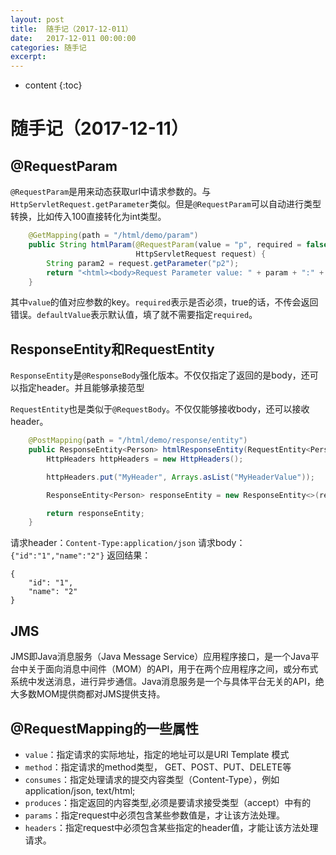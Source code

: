 ```yaml
---
layout: post
title:  随手记（2017-12-011）
date:   2017-12-011 00:00:00
categories: 随手记
excerpt: 
---
```


* content
{:toc}

# 随手记（2017-12-11）

## @RequestParam
`@RequestParam`是用来动态获取url中请求参数的。与`HttpServletRequest.getParameter`类似。但是`@RequestParam`可以自动进行类型转换，比如传入100直接转化为int类型。

```java
    @GetMapping(path = "/html/demo/param")
    public String htmlParam(@RequestParam(value = "p", required = false, defaultValue = "Empty") String param, 
                            HttpServletRequest request) {
        String param2 = request.getParameter("p2");
        return "<html><body>Request Parameter value: " + param + ":" + param2 + "</body></html>";
    }
```
其中`value`的值对应参数的key。`required`表示是否必须，true的话，不传会返回错误。`defaultValue`表示默认值，填了就不需要指定`required`。

## ResponseEntity和RequestEntity
`ResponseEntity`是`@ResponseBody`强化版本。不仅仅指定了返回的是body，还可以指定header。并且能够承接范型

`RequestEntity`也是类似于`@RequestBody`。不仅仅能够接收body，还可以接收header。

```java
    @PostMapping(path = "/html/demo/response/entity")
    public ResponseEntity<Person> htmlResponseEntity(RequestEntity<Person> requestEntity) {
        HttpHeaders httpHeaders = new HttpHeaders();

        httpHeaders.put("MyHeader", Arrays.asList("MyHeaderValue"));

        ResponseEntity<Person> responseEntity = new ResponseEntity<>(requestEntity.getBody(), httpHeaders, HttpStatus.OK);

        return responseEntity;
    }
```

请求header：`Content-Type:application/json`
请求body：`{"id":"1","name":"2"}`
返回结果：

```
{
    "id": "1",
    "name": "2"
}
```

## JMS
JMS即Java消息服务（Java Message Service）应用程序接口，是一个Java平台中关于面向消息中间件（MOM）的API，用于在两个应用程序之间，或分布式系统中发送消息，进行异步通信。Java消息服务是一个与具体平台无关的API，绝大多数MOM提供商都对JMS提供支持。

## @RequestMapping的一些属性

* `value`：指定请求的实际地址，指定的地址可以是URI Template 模式
* `method`：指定请求的method类型， GET、POST、PUT、DELETE等
* `consumes`：指定处理请求的提交内容类型（Content-Type），例如application/json, text/html;
* `produces`：指定返回的内容类型,必须是要请求接受类型（accept）中有的
* `params`：指定request中必须包含某些参数值是，才让该方法处理。
* `headers`：指定request中必须包含某些指定的header值，才能让该方法处理请求。

